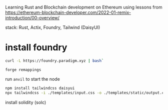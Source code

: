 Learning Rust and Blockchain development on Ethereum using lessons from https://ethereum-blockchain-developer.com/2022-01-remix-introduction/00-overview/

stack:
Rust, Actix, Foundry, Tailwind (DaisyUI)


# install foundry

```bash
curl -L https://foundry.paradigm.xyz | bash`
```

`forge remappings`

run `anvil` to start the node

```bash
npm install tailwindcss daisyui
npx tailwindcss -i ./templates/input.css -o ./templates/static/output.css --watch
```

install solidity (solc)